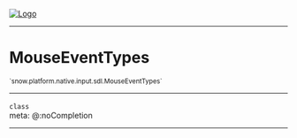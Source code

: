 
[![Logo](../../../../../../images/logo.png)](../../../../../../api/index.html)

---



<h1>MouseEventTypes</h1>
<small>`snow.platform.native.input.sdl.MouseEventTypes`</small>



---

`class`
<span class="meta">
<br/>meta: @:noCompletion
</span>


---

&nbsp;
&nbsp;


